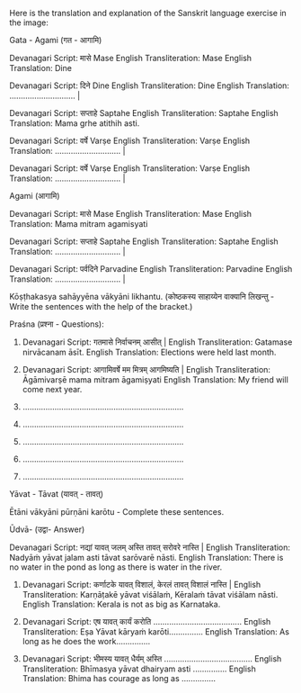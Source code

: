 Here is the translation and explanation of the Sanskrit language exercise in the image:

Gata - Agami (गत - आगामि)

Devanagari Script: मासे Mase
English Transliteration: Mase
English Translation: Dine

Devanagari Script: दिने Dine
English Transliteration: Dine
English Translation: ............................. |

Devanagari Script: सप्ताहे Saptahe 
English Transliteration: Saptahe
English Translation: Mama grhe atithih asti.

Devanagari Script: वर्षे Varṣe
English Transliteration: Varṣe
English Translation: ............................. |

Devanagari Script: वर्षे Varṣe
English Transliteration: Varṣe
English Translation: ............................. |

Agami (आगामि)

Devanagari Script: मासे Mase
English Transliteration: Mase
English Translation: Mama mitram agamisyati

Devanagari Script: सप्ताहे Saptahe
English Transliteration: Saptahe
English Translation: ............................. |

Devanagari Script: पर्वदिने Parvadine
English Transliteration: Parvadine
English Translation: ............................. |

Kōṣṭhakasya sahāyyēna vākyāni likhantu. (कोष्ठकस्य साहाय्येन वाक्यानि लिखन्तु - Write the sentences with the help of the bracket.)

Praśna (प्रश्ना - Questions):

1. Devanagari Script: गतमासे निर्वाचनम् आसीत् |
English Transliteration: Gatamase nirvācanam āsīt.
English Translation: Elections were held last month.

2. Devanagari Script: आगामिवर्षे मम मित्रम् आगमिष्यति |
English Transliteration: Āgāmivarṣē mama mitram āgamiṣyati
English Translation: My friend will come next year.

3. .......................................................................
4. .......................................................................
5. .......................................................................
6. .......................................................................
7. .......................................................................

Yāvat - Tāvat (यावत् - तावत्)

Ētāni vākyāni pūrṇāni karōtu - Complete these sentences.

Ūdvā- (उद्वा- Answer)

Devanagari Script: नद्यां यावत् जलम् अस्ति तावत् सरोवरे नास्ति |
English Transliteration: Nadyāṁ yāvat jalam asti tāvat sarōvarē nāsti.
English Translation: There is no water in the pond as long as there is water in the river.

1. Devanagari Script: कर्णाटके यावत् विशालं, केरलं तावत् विशालं नास्ति | 
English Transliteration: Karṇāṭakē yāvat viśālaṁ, Kēralaṁ tāvat viśālam nāsti.
English Translation: Kerala is not as big as Karnataka.

2. Devanagari Script: एष यावत् कार्यं करोति .......................................
English Transliteration: Eṣa Yāvat kāryaṁ karōti...............
English Translation: As long as he does the work...............

3. Devanagari Script: भीमस्य यावत् धैर्यम् अस्ति .......................................
English Transliteration: Bhīmasya yāvat dhairyam asti ...............
English Translation: Bhima has courage as long as ...............